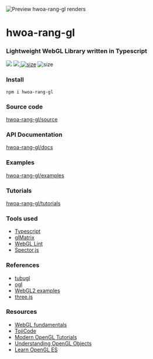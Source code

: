 ![Preview hwoa-rang-gl renders](https://gnikoloff.github.io/hwoa-rang-gl/examples/dist/assets/textures/hwoa-rang-gl-preview.png)

# hwoa-rang-gl

### Lightweight WebGL Library written in Typescript

[![](https://img.shields.io/npm/v/hwoa-rang-gl)](https://www.npmjs.com/package/hwoa-rang-gl) [![](https://img.shields.io/npm/l/hwoa-rang-gl) ](https://www.npmjs.com/package/hwoa-rang-gl) [![size](https://badgen.net/bundlephobia/minzip/hwoa-rang-gl)](https://bundlephobia.com/result?p=hwoa-rang-gl@0.0.3) ![size](https://badgen.net/npm/types/hwoa-rang-gl)

### Install

`npm i hwoa-rang-gl`

### Source code

[hwoa-rang-gl/source](https://github.com/gnikoloff/hwoa-rang-gl)

### API Documentation

[hwoa-rang-gl/docs](https://gnikoloff.github.io/hwoa-rang-gl/docs)

### Examples

[hwoa-rang-gl/examples](https://gnikoloff.github.io/hwoa-rang-gl/examples/dist)

### Tutorials

[hwoa-rang-gl/tutorials](https://gnikoloff.github.io/hwoa-rang-gl-tutorials/)

### Tools used

- [Typescript](https://www.typescriptlang.org/)
- [glMatrix](https://glmatrix.net/)
- [WebGL Lint](https://github.com/greggman/webgl-lint)
- [Spector.js](https://spector.babylonjs.com/)

### References

- [tubugl](https://github.com/kenjiSpecial/tubugl)
- [ogl](https://github.com/oframe/ogl)
- [WebGL2 examples](https://github.com/tsherif/webgl2examples)
- [three.js](https://github.com/mrdoob/three.js/)

### Resources

- [WebGL fundamentals](https://webglfundamentals.org/)
- [TojiCode](https://blog.tojicode.com/)
- [Modern OpenGL Tutorials](http://ogldev.atspace.co.uk/)
- [Understanding OpenGL Objects](https://www.haroldserrano.com/blog/understanding-opengl-objects)
- [Learn OpenGL ES](https://www.learnopengles.com/tag/mipmap/)
